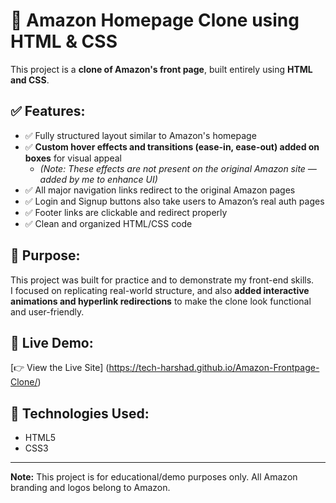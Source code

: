 # 🛒 Amazon Homepage Clone using HTML & CSS

This project is a **clone of Amazon's front page**, built entirely using **HTML and CSS**.

## ✅ Features:

- ✅ Fully structured layout similar to Amazon's homepage  
- ✅ **Custom hover effects and transitions (ease-in, ease-out) added on boxes** for visual appeal  
  - *(Note: These effects are not present on the original Amazon site — added by me to enhance UI)*  
- ✅ All major navigation links redirect to the original Amazon pages  
- ✅ Login and Signup buttons also take users to Amazon’s real auth pages  
- ✅ Footer links are clickable and redirect properly  
- ✅ Clean and organized HTML/CSS code

## 🎯 Purpose:

This project was built for practice and to demonstrate my front-end skills.  
I focused on replicating real-world structure, and also **added interactive animations and hyperlink redirections** to make the clone look functional and user-friendly.

## 🔗 Live Demo:

[👉 View the Live Site] (https://tech-harshad.github.io/Amazon-Frontpage-Clone/)


## 📁 Technologies Used:
- HTML5
- CSS3

---

**Note:** This project is for educational/demo purposes only. All Amazon branding and logos belong to Amazon.
